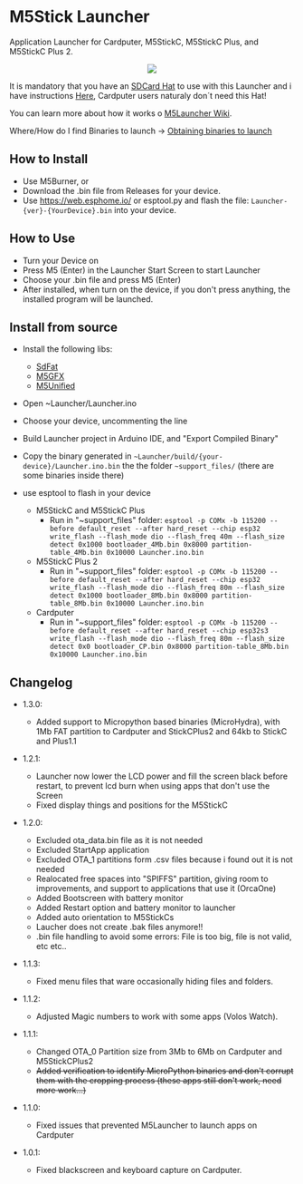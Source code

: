 # M5Stick Launcher
Application Launcher for Cardputer, M5StickC, M5StickC Plus, and M5StickC Plus 2.
 

<p align="center" width="100%">
    <img src="https://github.com/bmorcelli/M5Stick-Launcher/blob/main/M5Launcher.png?raw=true"> 
</p>


It is mandatory that you have an [SDCard Hat](https://www.thingiverse.com/thing:6459069) to use with this Launcher and i have instructions [Here](https://www.thingiverse.com/thing:6459069), Cardputer users naturaly don´t need this Hat!

You can learn more about how it works o [M5Launcher Wiki](https://github.com/bmorcelli/M5Stick-Launcher/wiki/Explaining-the-project).

Where/How do I find Binaries to launch -> [Obtaining binaries to launch](https://github.com/bmorcelli/M5Stick-Launcher/wiki/Obtaining-binaries-to-launch)



## How to Install
* Use M5Burner, or
* Download the .bin file from Releases for your device.
* Use https://web.esphome.io/ or esptool.py and flash the file: `Launcher-{ver}-{YourDevice}.bin` into your device.

## How to Use
* Turn your Device on
* Press M5 (Enter) in the Launcher Start Screen to start Launcher
* Choose your .bin file and press M5 (Enter)
* After installed, when turn on the device, if you don't press anything, the installed program will be launched.

## Install from source
* Install the following libs:
    * [SdFat](https://github.com/greiman/SdFat)
    * [M5GFX](https://github.com/m5stack/M5GFX)
    * [M5Unified](https://github.com/m5stack/M5Unified)

* Open ~Launcher/Launcher.ino
* Choose your device, uncommenting the line
* Build Launcher project in Arduino IDE, and "Export Compiled Binary"
* Copy the binary generated in `~Launcher/build/{your-device}/Launcher.ino.bin` the the folder `~support_files/` (there are some binaries inside there)
* use esptool to flash in your device
    * M5StickC and M5StickC Plus
        * Run in "~support_files\" folder:    `esptool -p COMx -b 115200 --before default_reset --after hard_reset --chip esp32 write_flash --flash_mode dio --flash_freq 40m --flash_size detect 0x1000 bootloader_4Mb.bin 0x8000 partition-table_4Mb.bin 0x10000 Launcher.ino.bin`
    * M5StickC Plus 2
        * Run in "~support_files\" folder:    `esptool -p COMx -b 115200 --before default_reset --after hard_reset --chip esp32 write_flash --flash_mode dio --flash_freq 80m --flash_size detect 0x1000 bootloader_8Mb.bin 0x8000 partition-table_8Mb.bin 0x10000 Launcher.ino.bin`
    * Cardputer
        * Run in "~support_files\" folder:    `esptool -p COMx -b 115200 --before default_reset --after hard_reset --chip esp32s3 write_flash --flash_mode dio --flash_freq 80m --flash_size detect 0x0 bootloader_CP.bin 0x8000 partition-table_8Mb.bin 0x10000 Launcher.ino.bin`

## Changelog
* 1.3.0:
     * Added support to Micropython based binaries (MicroHydra), with 1Mb FAT partition to Cardputer and StickCPlus2 and 64kb to StickC and Plus1.1
* 1.2.1:
     * Launcher now lower the LCD power and fill the screen black before restart, to prevent lcd burn when using apps that don't use the Screen
     * Fixed display things and positions for the M5StickC
* 1.2.0:
     * Excluded ota_data.bin file as it is not needed
     * Excluded StartApp application
     * Excluded OTA_1 partitions form .csv files because i found out it is not needed
     * Realocated free spaces into "SPIFFS" partition, giving room to improvements, and support to applications that use it (OrcaOne)
     * Added Bootscreen with battery monitor
     * Added Restart option and battery monitor to launcher
     * Added auto orientation to M5StickCs
     * Laucher does not create .bak files anymore!!
     * .bin file handling to avoid some errors: File is too big, file is not valid, etc etc..
     
* 1.1.3:
     * Fixed menu files that ware occasionally hiding files and folders.
* 1.1.2:
     * Adjusted Magic numbers to work with some apps (Volos Watch).
* 1.1.1: 
     * Changed OTA_0 Partition size from 3Mb to 6Mb on Cardputer and M5StickCPlus2
     * ~~Added verification to identify MicroPython binaries and don't corrupt them with the cropping process (these apps still don't work, need more work...)~~
* 1.1.0:
     * Fixed issues that prevented M5Launcher to launch apps on Cardputer
* 1.0.1:
     * Fixed blackscreen and keyboard capture on Cardputer.

